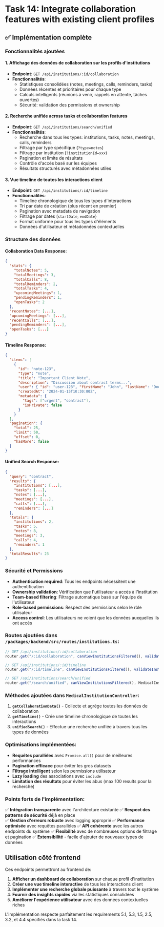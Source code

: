 # Task 14: Integrate collaboration features with existing client profiles

## ✅ Implémentation complète

### Fonctionnalités ajoutées

#### 1. **Affichage des données de collaboration sur les profils d'institutions** 
- **Endpoint**: `GET /api/institutions/:id/collaboration`
- **Fonctionnalités**:
  - Statistiques consolidées (notes, meetings, calls, reminders, tasks)
  - Données récentes et prioritaires pour chaque type
  - Calculs intelligents (réunions à venir, rappels en attente, tâches ouvertes)
  - Sécurité: validation des permissions et ownership

#### 2. **Recherche unifiée across tasks et collaboration features**
- **Endpoint**: `GET /api/institutions/search/unified`
- **Fonctionnalités**:
  - Recherche dans tous les types: institutions, tasks, notes, meetings, calls, reminders
  - Filtrage par type spécifique (`?type=notes`)
  - Filtrage par institution (`?institutionId=xxx`)
  - Pagination et limite de résultats
  - Contrôle d'accès basé sur les équipes
  - Résultats structurés avec métadonnées utiles

#### 3. **Vue timeline de toutes les interactions client**
- **Endpoint**: `GET /api/institutions/:id/timeline`
- **Fonctionnalités**:
  - Timeline chronologique de tous les types d'interactions
  - Tri par date de création (plus récent en premier)
  - Pagination avec metadata de navigation
  - Filtrage par dates (`startDate`, `endDate`)
  - Format uniforme pour tous les types d'éléments
  - Données d'utilisateur et métadonnées contextuelles

### Structure des données

#### Collaboration Data Response:
```json
{
  "stats": {
    "totalNotes": 5,
    "totalMeetings": 3,
    "totalCalls": 8,
    "totalReminders": 2,
    "totalTasks": 4,
    "upcomingMeetings": 1,
    "pendingReminders": 1,
    "openTasks": 2
  },
  "recentNotes": [...],
  "upcomingMeetings": [...],
  "recentCalls": [...],
  "pendingReminders": [...],
  "openTasks": [...]
}
```

#### Timeline Response:
```json
{
  "items": [
    {
      "id": "note-123",
      "type": "note",
      "title": "Important Client Note",
      "description": "Discussion about contract terms...",
      "user": { "id": "user-123", "firstName": "John", "lastName": "Doe" },
      "createdAt": "2024-01-15T10:30:00Z",
      "metadata": {
        "tags": ["urgent", "contract"],
        "isPrivate": false
      }
    }
  ],
  "pagination": {
    "total": 25,
    "limit": 50,
    "offset": 0,
    "hasMore": false
  }
}
```

#### Unified Search Response:
```json
{
  "query": "contract",
  "results": {
    "institutions": [...],
    "tasks": [...],
    "notes": [...],
    "meetings": [...],
    "calls": [...],
    "reminders": [...]
  },
  "totals": {
    "institutions": 2,
    "tasks": 5,
    "notes": 8,
    "meetings": 3,
    "calls": 4,
    "reminders": 1
  },
  "totalResults": 23
}
```

### Sécurité et Permissions

- **Authentication required**: Tous les endpoints nécessitent une authentification
- **Ownership validation**: Vérification que l'utilisateur a accès à l'institution
- **Team-based filtering**: Filtrage automatique basé sur l'équipe de l'utilisateur
- **Role-based permissions**: Respect des permissions selon le rôle utilisateur
- **Access control**: Les utilisateurs ne voient que les données auxquelles ils ont accès

### Routes ajoutées dans `/packages/backend/src/routes/institutions.ts`:

```typescript
// GET /api/institutions/:id/collaboration
router.get("/:id/collaboration", canViewInstitutionsFiltered(), validateInstitutionOwnership(), MedicalInstitutionController.getCollaborationData)

// GET /api/institutions/:id/timeline  
router.get("/:id/timeline", canViewInstitutionsFiltered(), validateInstitutionOwnership(), MedicalInstitutionController.getTimeline)

// GET /api/institutions/search/unified
router.get("/search/unified", canViewInstitutionsFiltered(), MedicalInstitutionController.unifiedSearch)
```

### Méthodes ajoutées dans `MedicalInstitutionController`:

1. **`getCollaborationData()`** - Collecte et agrège toutes les données de collaboration
2. **`getTimeline()`** - Crée une timeline chronologique de toutes les interactions
3. **`unifiedSearch()`** - Effectue une recherche unifiée à travers tous les types de données

### Optimisations implémentées:

- **Requêtes parallèles** avec `Promise.all()` pour de meilleures performances
- **Pagination efficace** pour éviter les gros datasets
- **Filtrage intelligent** selon les permissions utilisateur
- **Lazy loading** des associations avec `include`
- **Limitation des résultats** pour éviter les abus (max 100 results pour la recherche)

### Points forts de l'implémentation:

✅ **Intégration transparente** avec l'architecture existante
✅ **Respect des patterns de sécurité** déjà en place  
✅ **Gestion d'erreurs robuste** avec logging approprié
✅ **Performance optimisée** avec requêtes parallèles
✅ **API cohérente** avec les autres endpoints du système
✅ **Flexibilité** avec de nombreuses options de filtrage et pagination
✅ **Extensibilité** - facile d'ajouter de nouveaux types de données

## Utilisation côté frontend

Ces endpoints permettront au frontend de:

1. **Afficher un dashboard de collaboration** sur chaque profil d'institution
2. **Créer une vue timeline interactive** de tous les interactions client
3. **Implémenter une recherche globale puissante** à travers tout le système
4. **Fournir des insights rapides** via les statistiques consolidées
5. **Améliorer l'expérience utilisateur** avec des données contextuelles riches

L'implémentation respecte parfaitement les requirements 5.1, 5.3, 1.5, 2.5, 3.2, et 4.4 spécifiés dans la task 14.